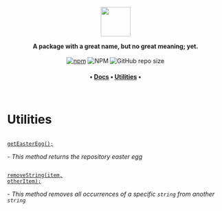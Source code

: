 <p align="center"><a href="https://www.npmjs.com/package/polyfig"><img src="https://github.com/JamieSlome/polyfig/raw/main/img/logo.png" height="69"></a></p>
<p align="center">
<b>A package with a great name, but no great meaning; yet.</b>
<br />
<br />
<a href="https://www.npmjs.com/package/polyfig"><img alt="npm" src="https://img.shields.io/npm/v/polyfig?color=%23301934"></a>
<img alt="NPM" src="https://img.shields.io/npm/l/polyfig?color=%23301934">
<img alt="GitHub repo size" src="https://img.shields.io/github/repo-size/JamieSlome/polyfig?color=%23301934">

<h4 align="center"><b>
• <a href="https://jamieslome.github.io/polyfig/">Docs</a> • <a href="https://jamieslome.github.io/polyfig/utilities/">Utilities</a> •
</b></h4>
</p>

<br />

# Utilities

<a href="/polyfig/utilities/getEasterEgg"><code><br />getEasterEgg();<br /><br /></code></a> - _This method returns the repository easter egg_

<a href="/polyfig/utilities/removeString"><code><br />removeString(item, otherItem);<br /><br /></code></a> - _This method removes all occurrences of a specific `string` from another `string`_
